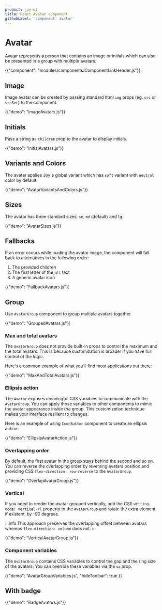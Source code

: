 ```yaml
---
product: joy-ui
title: React Avatar component
githubLabel: 'component: avatar'
---
```


# Avatar

<p class="description">Avatar represents a person that contains an image or initials which can also be presented in a group with multiple avatars.</p>

{{"component": "modules/components/ComponentLinkHeader.js"}}

## Image

Image avatar can be created by passing standard html `img` props (eg. `src` or `srcSet`) to the component.

{{"demo": "ImageAvatars.js"}}

## Initials

Pass a string as `children` prop to the avatar to display initials.

{{"demo": "InitialAvatars.js"}}

## Variants and Colors

The avatar applies Joy's global variant which has `soft` variant with `neutral` color by default.

{{"demo": "AvatarVariantsAndColors.js"}}

## Sizes

The avatar has three standard sizes: `sm`, `md` (default) and `lg`.

{{"demo": "AvatarSizes.js"}}

## Fallbacks

If an error occurs while loading the avatar image, the component will fall back to alternatives in the following order:

1. The provided children
2. The first letter of the `alt` text
3. A generic avatar icon

{{"demo": "FallbackAvatars.js"}}

## Group

Use `AvatarGroup` component to group multiple avatars together.

{{"demo": "GroupedAvatars.js"}}

### Max and total avatars

The `AvatarGroup` does not provide built-in props to control the maximum and the total avatars. This is because customization is broader if you have full control of the logic.

Here's a common example of what you'll find most applications out there:

{{"demo": "MaxAndTotalAvatars.js"}}

### Ellipsis action

The `Avatar` exposes meaningful CSS variables to communicate with the `AvatarGroup`. You can apply those variables to other components to mimic the avatar appearance inside the group. This customization technique makes your interface resilient to changes.

Here is an example of using `IconButton` component to create an ellipsis action:

{{"demo": "EllipsisAvatarAction.js"}}

### Overlapping order

By default, the first avatar in the group stays behind the second and so on. You can reverse the overlapping order by reversing avatars position and providing CSS `flex-direction: row-reverse` to the `AvatarGroup`.

{{"demo": "OverlapAvatarGroup.js"}}

### Vertical

If you need to render the avatar grouped vertically, add the CSS `writing-mode: vertical-rl` property to the `AvatarGroup` and rotate the extra element, if existent, by -90 degrees.

:::info This approach preserves the overlapping offset between avatars whereas `flex-direction: column` does not. :::

{{"demo": "VerticalAvatarGroup.js"}}

### Component variables

The `AvatarGroup` contains CSS variables to control the gap and the ring size of the avatars. You can override these variables via the `sx` prop.

{{"demo": "AvatarGroupVariables.js", "hideToolbar": true }}

## With badge

{{"demo": "BadgeAvatars.js"}}
